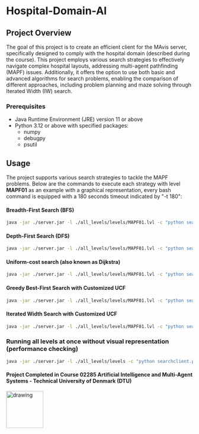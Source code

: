 # Hospital-Domain-AI
## Project Overview
The goal of this project is to create an efficient client for the MAvis server, specifically designed to comply with the hospital domain (described during the course). This project employs various search strategies to effectively navigate complex hospital layouts, addressing multi-agent pathfinding (MAPF) issues. Additionally, it offers the option to use both basic and advanced algorithms for search problems, enabling the comparison of different approaches, including problem planning and maze solving through Iterated Width (IW) search.

### Prerequisites
- Java Runtime Environment (JRE) version 11 or above
- Python 3.12 or above with specified packages:
  - numpy   
  - debugpy   
  - psutil  

## Usage
The project supports various search strategies to tackle the MAPF problems. Below are the commands to execute each strategy with level **MAPF01** as an example with a graphical representation, every bash command is equipped with a 180 seconds timeout indicated by "-t 180":

#### Breadth-First Search (BFS)
```bash
java -jar ./server.jar -l ./all_levels/levels/MAPF01.lvl -c "python searchclient.py -bfs" -g -t 180
```

#### Depth-First Search (DFS)
```bash
java -jar ./server.jar -l ./all_levels/levels/MAPF01.lvl -c "python searchclient.py -dfs" -g -t 180
```

#### Uniform-cost search (also known as Dijkstra)
```bash
java -jar ./server.jar -l ./all_levels/levels/MAPF01.lvl -c "python searchclient.py -greedy -s_dij" -g -t 180
```

#### Greedy Best-First Search with Customized UCF
```bash
java -jar ./server.jar -l ./all_levels/levels/MAPF01.lvl -c "python searchclient.py -greedy -c_dij" -g -t 180
```

#### Iterated Width Search with Customized UCF
```bash
java -jar ./server.jar -l ./all_levels/levels/MAPF01.lvl -c "python searchclient.py -iw -c_dij" -g -t 180
```

### Running all levels at once without visual representation (performance checking)
```bash
java -jar ./server.jar -l ./all_levels/levels -c "python searchclient.py" -t 180
```

#### Project Completed in Course 02285 Artificial Intelligence and Multi-Agent Systems - Technical University of Denmark (DTU)
<img src="https://user-images.githubusercontent.com/65953954/120001846-7f05f180-bfd4-11eb-8c11-2379a547dc9f.jpg" alt="drawing" width="100"/>


